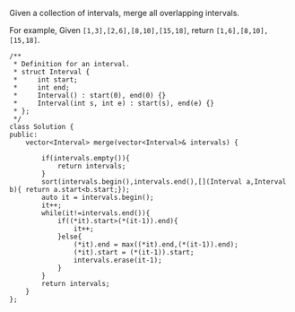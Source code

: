 Given a collection of intervals, merge all overlapping intervals.

For example,
Given `[1,3],[2,6],[8,10],[15,18]`,
return `[1,6],[8,10],[15,18]`.

```
/**
 * Definition for an interval.
 * struct Interval {
 *     int start;
 *     int end;
 *     Interval() : start(0), end(0) {}
 *     Interval(int s, int e) : start(s), end(e) {}
 * };
 */
class Solution {
public:
    vector<Interval> merge(vector<Interval>& intervals) {
        
        if(intervals.empty()){
            return intervals;
        }
        sort(intervals.begin(),intervals.end(),[](Interval a,Interval b){ return a.start<b.start;});
        auto it = intervals.begin();
        it++;
        while(it!=intervals.end()){
            if((*it).start>(*(it-1)).end){
                it++;
            }else{
                (*it).end = max((*it).end,(*(it-1)).end);
                (*it).start = (*(it-1)).start;
                intervals.erase(it-1);
            }
        }
        return intervals;
    }
};
```
